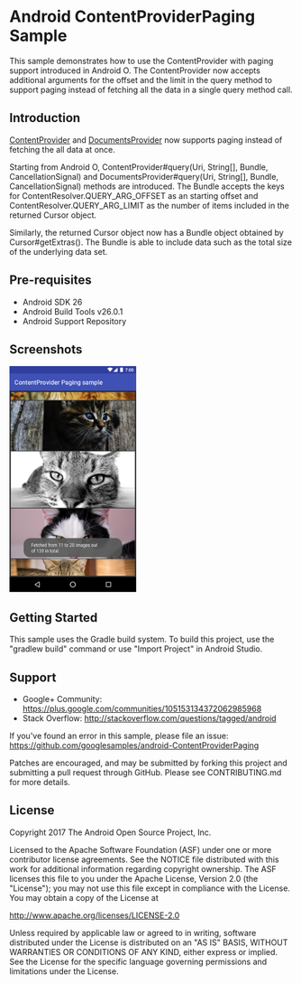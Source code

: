 
Android ContentProviderPaging Sample
===================================

This sample demonstrates how to use the ContentProvider with paging support introduced
in Android O. The ContentProvider now accepts additional arguments for the offset and
the limit in the query method to support paging instead of fetching all the data in
a single query method call.

Introduction
------------

[ContentProvider][1] and [DocumentsProvider][2] now supports paging instead of fetching the all
data at once.

Starting from Android O, ContentProvider#query(Uri, String[], Bundle, CancellationSignal) and
DocumentsProvider#query(Uri, String[], Bundle, CancellationSignal) methods are introduced.
The Bundle accepts the keys for ContentResolver.QUERY_ARG_OFFSET as an starting offset and
ContentResolver.QUERY_ARG_LIMIT as the number of items included in the returned Cursor object.

Similarly, the returned Cursor object now has a Bundle object obtained by Cursor#getExtras().
The Bundle is able to include data such as the  total size of the underlying data set.

[1]: https://developer.android.com/reference/android/content/ContentProvider.html
[2]: https://developer.android.com/reference/android/provider/DocumentsProvider.html

Pre-requisites
--------------

- Android SDK 26
- Android Build Tools v26.0.1
- Android Support Repository

Screenshots
-------------

<img src="screenshots/screenshot-1.png" height="400" alt="Screenshot"/> 

Getting Started
---------------

This sample uses the Gradle build system. To build this project, use the
"gradlew build" command or use "Import Project" in Android Studio.

Support
-------

- Google+ Community: https://plus.google.com/communities/105153134372062985968
- Stack Overflow: http://stackoverflow.com/questions/tagged/android

If you've found an error in this sample, please file an issue:
https://github.com/googlesamples/android-ContentProviderPaging

Patches are encouraged, and may be submitted by forking this project and
submitting a pull request through GitHub. Please see CONTRIBUTING.md for more details.

License
-------

Copyright 2017 The Android Open Source Project, Inc.

Licensed to the Apache Software Foundation (ASF) under one or more contributor
license agreements.  See the NOTICE file distributed with this work for
additional information regarding copyright ownership.  The ASF licenses this
file to you under the Apache License, Version 2.0 (the "License"); you may not
use this file except in compliance with the License.  You may obtain a copy of
the License at

http://www.apache.org/licenses/LICENSE-2.0

Unless required by applicable law or agreed to in writing, software
distributed under the License is distributed on an "AS IS" BASIS, WITHOUT
WARRANTIES OR CONDITIONS OF ANY KIND, either express or implied.  See the
License for the specific language governing permissions and limitations under
the License.
